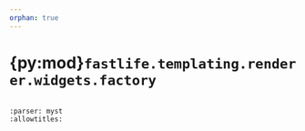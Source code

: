 ```yaml
---
orphan: true
---
```


# {py:mod}`fastlife.templating.renderer.widgets.factory`

```{py:module} fastlife.templating.renderer.widgets.factory
```

```{autodoc2-docstring} fastlife.templating.renderer.widgets.factory
:parser: myst
:allowtitles:
```
